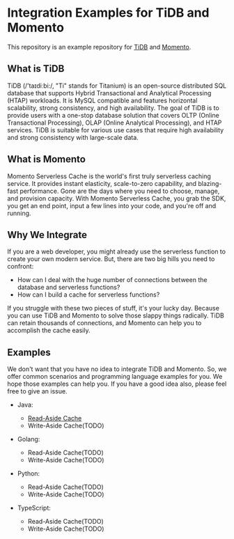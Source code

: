 # Integration Examples for TiDB and Momento

This repository is an example repository for [TiDB](https://www.pingcap.com/) and [Momento](https://www.gomomento.com/).

## What is TiDB

TiDB (/’taɪdiːbi:/, "Ti" stands for Titanium) is an open-source distributed SQL database that supports Hybrid Transactional and Analytical Processing (HTAP) workloads. It is MySQL compatible and features horizontal scalability, strong consistency, and high availability. The goal of TiDB is to provide users with a one-stop database solution that covers OLTP (Online Transactional Processing), OLAP (Online Analytical Processing), and HTAP services. TiDB is suitable for various use cases that require high availability and strong consistency with large-scale data.

## What is Momento

Momento Serverless Cache is the world's first truly serverless caching service. It provides instant elasticity, scale-to-zero capability, and blazing-fast performance. Gone are the days where you need to choose, manage, and provision capacity. With Momento Serverless Cache, you grab the SDK, you get an end point, input a few lines into your code, and you're off and running.

## Why We Integrate

If you are a web developer, you might already use the serverless function to create your own modern service. But, there are two big hills you need to confront:

- How can I deal with the huge number of connections between the database and serverless functions?
- How can I build a cache for serverless functions?

If you struggle with these two pieces of stuff, it's your lucky day. Because you can use TiDB and Momento to solve those slappy things radically. TiDB can retain thousands of connections, and Momento can help you to accomplish the cache easily.

## Examples

We don't want that you have no idea to integrate TiDB and Momento. So, we offer common scenarios and programming language examples for you. We hope those examples can help you. If you have a good idea also, please feel free to give an issue.

- Java:

  - [Read-Aside Cache](/java-read-aside/)
  - Write-Aside Cache(TODO)

- Golang:

  - Read-Aside Cache(TODO)
  - Write-Aside Cache(TODO)

- Python:

  - Read-Aside Cache(TODO)
  - Write-Aside Cache(TODO)

- TypeScript:

  - Read-Aside Cache(TODO)
  - Write-Aside Cache(TODO)

